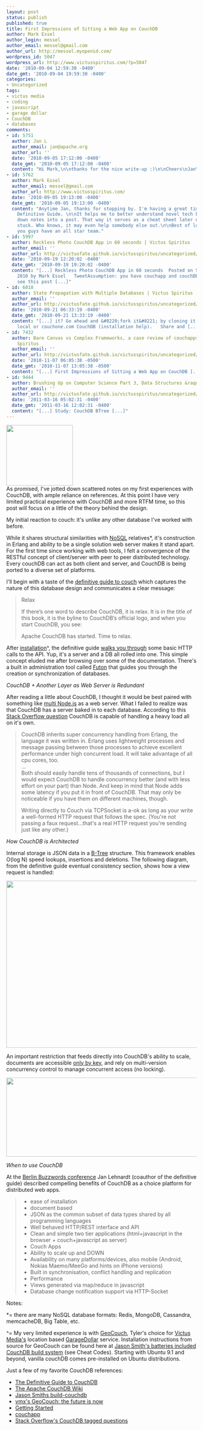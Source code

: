 ```yaml
---
layout: post
status: publish
published: true
title: First Impressions of Sitting a Web App on CouchDB
author: Mark Essel
author_login: messel
author_email: messel@gmail.com
author_url: http://messel.myopenid.com/
wordpress_id: 5047
wordpress_url: http://www.victusspiritus.com/?p=5047
date: '2010-09-04 12:59:30 -0400'
date_gmt: '2010-09-04 19:59:30 -0400'
categories:
- Uncategorized
tags:
- victus media
- coding
- javascript
- garage dollar
- CouchDB
- databases
comments:
- id: 5751
  author: Jan L
  author_email: jan@apache.org
  author_url: ''
  date: '2010-09-05 17:12:00 -0400'
  date_gmt: '2010-09-05 17:12:00 -0400'
  content: "Hi Mark,\n\nthanks for the nice write-up :)\n\nCheers\nJan\n-- \n"
- id: 5762
  author: Mark Essel
  author_email: messel@gmail.com
  author_url: http://www.victusspiritus.com/
  date: '2010-09-05 19:13:00 -0400'
  date_gmt: '2010-09-05 19:13:00 -0400'
  content: "Anytime Jan, thanks for stopping by. I'm having a great time with the
    Definitive Guide. \n\nIt helps me to better understand novel tech by scribbling
    down notes into a post. That way it serves as a cheat sheet later on when I get
    stuck. Who knows, it may even help somebody else out.\n\nBest of luck with couchio,
    you guys have an all star team."
- id: 5997
  author: Reckless Photo CouchDB App in 60 seconds | Victus Spiritus
  author_email: ''
  author_url: http://victusfate.github.io/victusspiritus/uncategorized/2010/09/19/reckless-photo-couchdb-app-in-60-seconds/
  date: '2010-09-19 12:20:02 -0400'
  date_gmt: '2010-09-19 19:20:02 -0400'
  content: "[...] Reckless Photo CouchDB App in 60 seconds  Posted on September 19,
    2010 by Mark Essel   TweetAssumption: you have couchapp and couchDB installed,
    see this post [...]"
- id: 6018
  author: State Propagation with Multiple Databases | Victus Spiritus
  author_email: ''
  author_url: http://victusfate.github.io/victusspiritus/uncategorized/2010/09/21/state-propagation-with-multiple-databases/
  date: '2010-09-21 06:33:19 -0400'
  date_gmt: '2010-09-21 13:33:19 -0400'
  content: "[...] it? Go ahead and &#8220;fork it&#8221; by cloning it to your own
    local or couchone.com CouchDB (installation help).   Share and [...]"
- id: 7432
  author: Bare Canvas vs Complex Frameworks, a case review of couchapps &raquo; Victus
    Spiritus
  author_email: ''
  author_url: http://victusfate.github.io/victusspiritus/uncategorized/2010/11/07/bare-canvas-vs-complex-frameworks-a-case-review-of-couchapps/
  date: '2010-11-07 06:05:38 -0500'
  date_gmt: '2010-11-07 13:05:38 -0500'
  content: "[...] First Impressions of Sitting a Web App on CouchDB [...]"
- id: 9444
  author: Brushing Up on Computer Science Part 3, Data Structures &raquo; Victus Spiritus
  author_email: ''
  author_url: http://victusfate.github.io/victusspiritus/uncategorized/2011/03/16/brushing-up-on-computer-science-part-3-data-structures/
  date: '2011-03-16 05:02:31 -0400'
  date_gmt: '2011-03-16 12:02:31 -0400'
  content: "[...] Study: CouchDB BTree [...]"
---
```

<p><a href="http://couchdb.apache.org/"><img class="aligncenter size-full wp-image-4996" title="relax" src="{{ site.url }}/assets/2010/08/relax.gif" alt="" width="176" height="160" /></a><br />
As promised, I've jotted down scattered notes on my first experiences with CouchDB, with ample reliance on references. At this point I have very limited practical experience with CouchDB and more RTFM time, so this post will focus on a little of the theory behind the design.</p>
<p>My initial reaction to couch: it's unlike any other database I've worked with before.</p>
<p>While it shares structural similarities with <a href="http://en.wikipedia.org/wiki/NoSQL">NoSQL</a> relatives*, it's construction in Erlang and ability to be a single solution web server makes it stand apart. For the first time since working with web tools, I felt a convergence of the RESTful concept of client/server with peer to peer distributed technology. Every couchDB can act as both client and server, and CouchDB is being ported to a diverse set of platforms.</p>
<p>I'll begin with a taste of the <a href="http://guide.couchdb.org/editions/1/en/why.html">definitive guide to couch</a> which captures the nature of this database design and communicates a clear message:</p>
<blockquote><p>Relax</p>
<p>If there’s one word to describe CouchDB, it is relax. It is in the title of this book, it is the byline to CouchDB’s official logo, and when you start CouchDB, you see:</p>
<p>Apache CouchDB has started. Time to relax.</p></blockquote>
<p>After <a href="http://guide.couchdb.org/editions/1/en/source.html">installation</a>^, the definitive guide <a href="http://guide.couchdb.org/editions/1/en/tour.html">walks you through</a> some basic HTTP calls to the API. Yup, it's a server and a DB all rolled into one. This simple concept eluded me after browsing over some of the documentation. There's a built in administration tool called <a href="http://answers.oreilly.com/topic/1395-introduction-to-couchdbs-futon-administration-interface/">Futon</a> that guides you through the creation or synchronization of databases.</p>
<p><em>CouchDB + Another Layer as Web Server is Redundant</em></p>
<p>After reading a little about CouchDB, I thought it would be best paired with something like <a href="http://www.sitepen.com/blog/2010/07/14/multi-node-concurrent-nodejs-http-server/">multi Node.js</a> as a web server. What I failed to realize was that CouchDB has a server baked in to each database. According to this <a href="http://stackoverflow.com/questions/3618052/should-i-connect-directly-to-couchdbs-socket-and-pass-http-requests-or-use-node">Stack Overflow question</a> CouchDB is capable of handling a heavy load all on it's own.</p>
<blockquote><p>CouchDB inherits super concurrency handling from Erlang, the language it was written in. Erlang uses lightweight processes and message passing between those processes to achieve excellent performance under high concurrent load. It will take advantage of all cpu cores, too.<br />
...<br />
Both should easily handle tens of thousands of connections, but I would expect CouchDB to handle concurrency better (and with less effort on your part) than Node. And keep in mind that Node adds some latency if you put it in front of CouchDB. That may only be noticeable if you have them on different machines, though.</p>
<p>Writing directly to Couch via TCPSocket is a-ok as long as your write a well-formed HTTP request that follows the spec. (You're not passing a faux request...that's a real HTTP request you're sending just like any other.)</p></blockquote>
<p><em>How CouchDB is Architected</em></p>
<p>Internal storage is JSON data in a <a href="http://guide.couchdb.org/editions/1/en/btree.html">B-Tree</a> structure. This framework enables O(log N) speed lookups, insertions and deletions. The following diagram, from the definitive guide eventual consistency section, shows how a view request is handled:</p>
<p><a href="http://guide.couchdb.org/editions/1/en/consistency.html#key"><img class="aligncenter size-full wp-image-5072" title="GetRequest" src="{{ site.url }}/assets/2010/09/GetRequest.png" alt="" width="578" height="442" /></a></p>
<p>An important restriction that feeds directly into CouchDB's ability to scale, documents are accessible <a href="http://guide.couchdb.org/editions/1/en/consistency.html#key">only by key</a>, and rely on multi-version concurrency control to manage concurrent access (no locking).</p>
<p style="text-align: center;"><a href="http://guide.couchdb.org/editions/1/en/consistency.html#key"><img class="aligncenter size-full wp-image-5073" title="NoLocking" src="{{ site.url }}/assets/2010/09/NoLocking.png" alt="" width="636" height="209" /></a></p>
<p><em>When to use CouchDB</em></p>
<p>At the <a href="http://www.infoq.com/news/2010/06/couchdb">Berlin Buzzwords conference</a> Jan Lehnardt (coauthor of the definitive guide) described compelling benefits of CouchDB as a choice platform for distributed web apps.</p>
<blockquote>
<ul>
<li>ease of installation</li>
<li>document based</li>
<li>JSON as the common subset of data types shared by all programming languages</li>
<li>Well behaved HTTP/REST interface and API</li>
<li>Clean and simple two tier applications (html+javascript in the browser + couch+javascript as server)</li>
<li>Couch Apps</li>
<li>Ability to scale up and DOWN</li>
<li>Availability on many platforms/devices, also mobile (Android, Nokias Maemo/MeeGo and hints on iPhone versions)</li>
<li>Built in synchronisation, conflict handling and replication</li>
<li>Performance</li>
<li>Views generated via map/reduce in javascript</li>
<li>Database change notification support via HTTP-Socket</li>
</ul>
</blockquote>
<p>Notes:</p>
<p>*= there are many NoSQL database formats: Redis,  MongoDB, Cassandra, memcacheDB, Big Table, etc.</p>
<p>^= My very limited experience is with <a href="http://vmx.cx/cgi-bin/blog/index.cgi/geocouch-geospatial-queries-with-couchdb:2008-10-26:en,CouchDB,Python,geo">GeoCouch</a>, Tyler's choice for <a href="http://victusmedia.com">Victus Media's</a> location based <a href="http://garagedollar.com">GarageDollar</a> service. Installation instructions from source for GeoCouch can be found here at <a href="http://github.com/jhs/build-couchdb">Jason Smith's batteries included CouchDB build system</a> (see Cheat Codes). Starting with Ubuntu 9.1 and beyond, vanilla couchDB comes pre-installed on Ubuntu distributions.</p>
<p>Just a few of my favorite CouchDB references:</p>
<ul>
<li><a href="http://guide.couchdb.org/editions/1/en/index.html">The Definitive Guide to CouchDB</a></li>
<li><a href="http://wiki.apache.org/couchdb/">The Apache CouchDB Wiki</a></li>
<li><a href="http://github.com/jhs/build-couchdb">Jason Smiths build-couchdb</a></li>
<li><a href="http://vmx.cx/cgi-bin/blog/index.cgi/geocouch-the-future-is-now:2010-05-03:en,CouchDB,Python,Erlang,geo">vmx's GeoCouch: the future is now</a></li>
<li><a href="http://www.couchapp.org/page/getting-started">Getting Started</a></li>
<li><a href="http://wiki.github.com/couchapp/couchapp/">couchapp</a></li>
<li><a href="http://stackoverflow.com/questions/tagged/couchdb">Stack Overflow's CouchDB tagged questions</a></li>
</ul>
